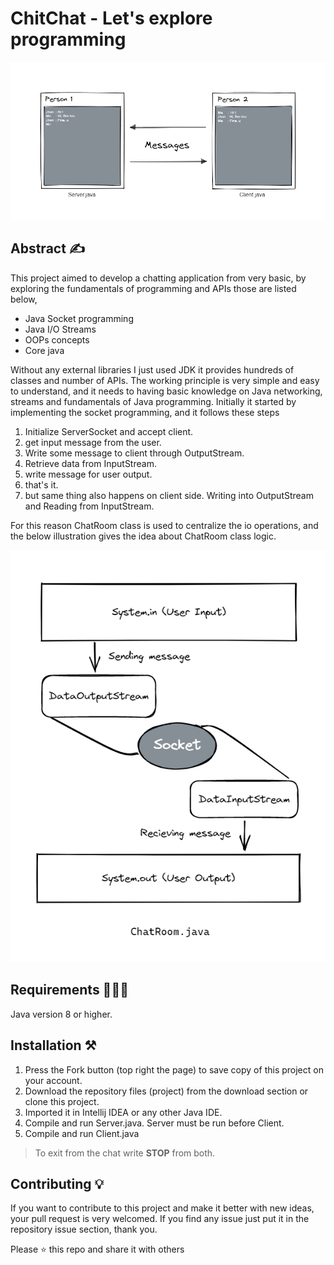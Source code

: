 # ChitChat - Let's explore programming

![ChitChat banner](arts/project-banner.png)

## Abstract ✍️
This project aimed to develop a chatting application from very basic, by exploring the fundamentals of programming and APIs those are listed below,
* Java Socket programming 
* Java I/O Streams 
* OOPs concepts 
* Core java 

Without any external libraries I just used JDK it provides hundreds of classes and number of APIs. The working principle is very simple and easy to understand, and it needs to having basic knowledge on Java networking, streams and fundamentals of Java programming. Initially it started by implementing the socket programming, and it follows these steps

1. Initialize ServerSocket and accept client.
3. get input message from the user.
4. Write some message to client through OutputStream.
5. Retrieve data from InputStream.
6. write message for user output.
7. that's it.
8. but same thing also happens on client side. Writing into OutputStream and Reading from InputStream.

For this reason ChatRoom class is used to centralize the io operations, and the below illustration gives the idea about ChatRoom class logic.

![Chatroom flow](arts/chatroom.png)

## Requirements 🏋🏻‍♂️
Java version 8 or higher.
## Installation ⚒️
1. Press the Fork button (top right the page) to save copy of this project on your account.
2. Download the repository files (project) from the download section or clone this project.
3. Imported it in Intellij IDEA or any other Java IDE.
4. Compile and run Server.java. Server must be run before Client.
5. Compile and run Client.java

> To exit from the chat write **STOP** from both.

## Contributing 💡
If you want to contribute to this project and make it better with new ideas, your pull request is very welcomed. If you find any issue just put it in the repository issue section, thank you.

Please ⭐ this repo and share it with others